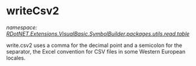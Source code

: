 ﻿# writeCsv2
_namespace: [RDotNET.Extensions.VisualBasic.SymbolBuilder.packages.utils.read.table](./index.md)_

write.csv2 uses a comma for the decimal point and a semicolon for the separator, the Excel convention for CSV files in some Western European locales.




